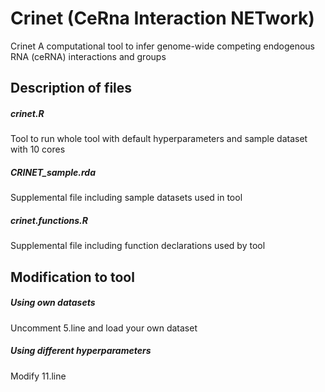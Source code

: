 # Crinet (CeRna Interaction NETwork)
Crinet  A computational tool to infer genome-wide competing endogenous RNA (ceRNA) interactions and groups

## Description of files
##### crinet.R
Tool to run whole tool with default hyperparameters and sample dataset with 10 cores
##### CRINET_sample.rda
Supplemental file including sample datasets used in tool
##### crinet.functions.R
Supplemental file including function declarations used by tool

## Modification to tool
##### Using own datasets
Uncomment 5.line and load your own dataset 
##### Using different hyperparameters
Modify 11.line
